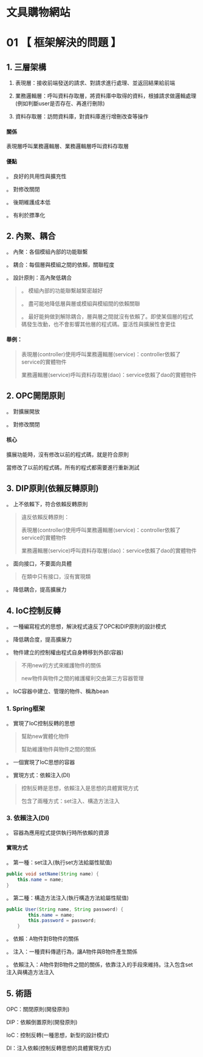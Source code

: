 #  文具購物網站
## 
# 01 【 框架解決的問題 】

## 1. 三層架構

1. 表現層：接收前端發送的請求、對請求進行處理、並返回結果給前端

2. 業務邏輯層：呼叫資料存取層，將資料庫中取得的資料，根據請求做邏輯處理(例如判斷user是否存在、再進行刪除)

3. 資料存取層：訪問資料庫，對資料庫進行增刪改查等操作

#### 關係

表現層呼叫業務邏輯層、業務邏輯層呼叫資料存取層

#### 優點

。 良好的共用性與擴充性

。 對修改關閉

。 後期維護成本低

。 有利於摽準化

## 2. 內聚、耦合

。 內聚：各個模組內部的功能聯繫

。 耦合：每個層與模組之間的依賴，關聯程度

。 設計原則：高內聚低耦合

>。 模組內部的功能聯繫越緊密越好
>
>。 盡可能地降低層與層或模組與模組間的依賴關聯
>
>。 最好能夠做到解除耦合，層與層之間就沒有依賴了。即使某個層的程式碼發生改動，也不會影響其他層的程式碼。靈活性與擴展性會更佳

#### 舉例：

>表現層(controller)使用呼叫業務邏輯層(service)：controller依賴了service的實體物件
>
>業務邏輯層(service)呼叫資料存取層(dao)：service依賴了dao的實體物件

## 2. OPC開閉原則

。 對擴展開放

。 對修改關閉

#### 核心

擴展功能時，沒有修改以前的程式碼，就是符合原則

當修改了以前的程式碼，所有的程式都需要進行重新測試

## 3. DIP原則(依賴反轉原則)

。 上不依賴下，符合依賴反轉原則

>違反依賴反轉原則：
>
>表現層(controller)使用呼叫業務邏輯層(service)：controller依賴了service的實體物件
>
>業務邏輯層(service)呼叫資料存取層(dao)：service依賴了dao的實體物件

。 面向接口，不要面向具體

>在類中只有接口，沒有實現類

。 降低耦合，提高擴展力

## 4. IoC控制反轉

。 一種編寫程式的思想，解決程式違反了OPC和DIP原則的設計模式

。 降低耦合度，提高擴展力

。 物件建立的控制權由程式自身轉移到外部(容器)

>不用new的方式來維護物件的關係
>
>new物件與物件之間的維護權利交由第三方容器管理

。 IoC容器中建立、管理的物件、稱為bean

### 1. Spring框架

。 實現了IoC控制反轉的思想

>幫助new實體化物件
>
>幫助維護物件與物件之間的關係

。 一個實現了IoC思想的容器

。 實現方式：依賴注入(DI)
>控制反轉是思想，依賴注入是思想的具體實現方式
>
>包含了兩種方式：set注入、構造方法注入

### 3. 依賴注入(DI)

。 容器為應用程式提供執行時所依賴的資源

#### 實現方式

。 第一種：set注入(執行set方法給屬性賦值)

```java
public void setName(String name) {
    this.name = name;
}
```

。 第二種：構造方法注入(執行構造方法給屬性賦值)

```java
public User(String name, String password) {
        this.name = name;
        this.password = password;
    }
```

。 依賴：A物件對B物件的關係

。 注入：一種資料傳遞行為，讓A物件與B物件產生關係

。 依賴注入：A物件對B物件之間的關係，依靠注入的手段來維持。注入包含set注入與構造方法注入

## 5. 術語

OPC：關閉原則(開發原則)

DIP：依賴倒置原則(開發原則)

IoC：控制反轉(一種思想，新型的設計模式)

DI：注入依賴(控制反轉思想的具體實現方式)


